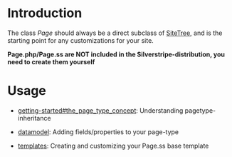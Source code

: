 # Introduction

The class *Page* should always be a direct subclass of [SiteTree](http://api.silverstripe.org/trunk/cms/SiteTree.html),
and is the starting point for any customizations for your site.

**Page.php/Page.ss are NOT included in the Silverstripe-distribution, you need to create them yourself**

# Usage

*  [getting-started#the_page_type_concept](getting-started#the_page_type_concept): Understanding pagetype-inheritance

*  [datamodel](datamodel): Adding fields/properties to your page-type

*  [templates](templates): Creating and customizing your Page.ss base template 
